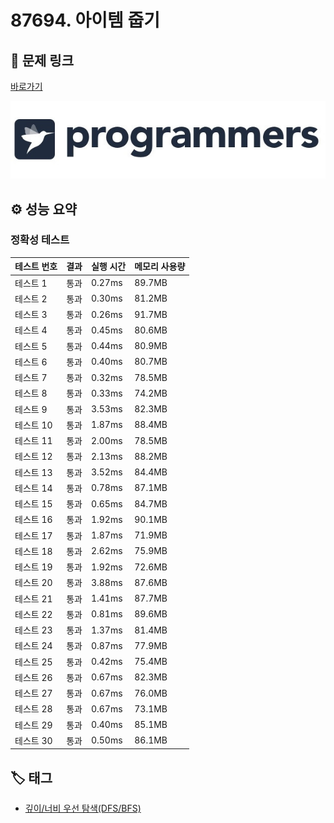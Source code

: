 # 87694. 아이템 줍기

## 🔗 문제 링크

[바로가기](https://school.programmers.co.kr/learn/courses/30/lessons/87694?language=java)

![프로그래머스 로고](../../images/programmers.jpg)

## ⚙️ 성능 요약

### 정확성 테스트

| 테스트 번호 | 결과 | 실행 시간 | 메모리 사용량 |
| ----------- | ---- | --------- | ------------- |
| 테스트 1    | 통과 | 0.27ms    | 89.7MB        |
| 테스트 2    | 통과 | 0.30ms    | 81.2MB        |
| 테스트 3    | 통과 | 0.26ms    | 91.7MB        |
| 테스트 4    | 통과 | 0.45ms    | 80.6MB        |
| 테스트 5    | 통과 | 0.44ms    | 80.9MB        |
| 테스트 6    | 통과 | 0.40ms    | 80.7MB        |
| 테스트 7    | 통과 | 0.32ms    | 78.5MB        |
| 테스트 8    | 통과 | 0.33ms    | 74.2MB        |
| 테스트 9    | 통과 | 3.53ms    | 82.3MB        |
| 테스트 10   | 통과 | 1.87ms    | 88.4MB        |
| 테스트 11   | 통과 | 2.00ms    | 78.5MB        |
| 테스트 12   | 통과 | 2.13ms    | 88.2MB        |
| 테스트 13   | 통과 | 3.52ms    | 84.4MB        |
| 테스트 14   | 통과 | 0.78ms    | 87.1MB        |
| 테스트 15   | 통과 | 0.65ms    | 84.7MB        |
| 테스트 16   | 통과 | 1.92ms    | 90.1MB        |
| 테스트 17   | 통과 | 1.87ms    | 71.9MB        |
| 테스트 18   | 통과 | 2.62ms    | 75.9MB        |
| 테스트 19   | 통과 | 1.92ms    | 72.6MB        |
| 테스트 20   | 통과 | 3.88ms    | 87.6MB        |
| 테스트 21   | 통과 | 1.41ms    | 87.7MB        |
| 테스트 22   | 통과 | 0.81ms    | 89.6MB        |
| 테스트 23   | 통과 | 1.37ms    | 81.4MB        |
| 테스트 24   | 통과 | 0.87ms    | 77.9MB        |
| 테스트 25   | 통과 | 0.42ms    | 75.4MB        |
| 테스트 26   | 통과 | 0.67ms    | 82.3MB        |
| 테스트 27   | 통과 | 0.67ms    | 76.0MB        |
| 테스트 28   | 통과 | 0.67ms    | 73.1MB        |
| 테스트 29   | 통과 | 0.40ms    | 85.1MB        |
| 테스트 30   | 통과 | 0.50ms    | 86.1MB        |

## 🏷️ 태그

- [깊이/너비 우선 탐색(DFS/BFS)](https://school.programmers.co.kr/learn/courses/30/parts/12421)
